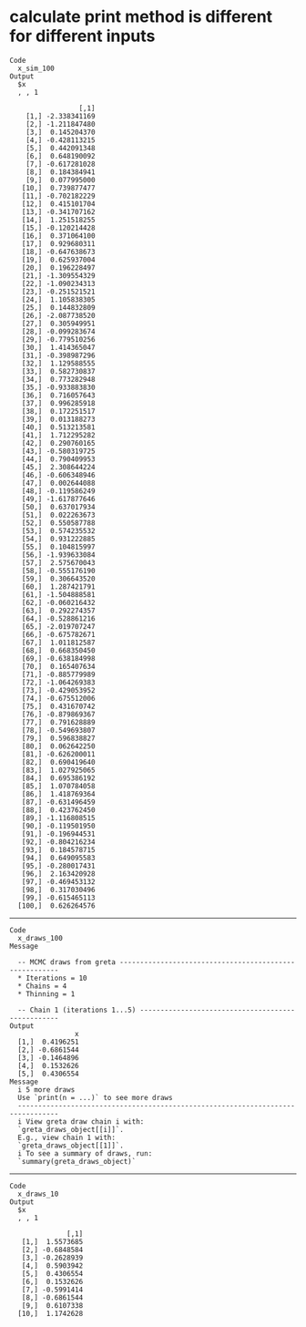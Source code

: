 # calculate print method is different for different inputs

    Code
      x_sim_100
    Output
      $x
      , , 1
      
                     [,1]
        [1,] -2.338341169
        [2,] -1.211847480
        [3,]  0.145204370
        [4,] -0.428113215
        [5,]  0.442091348
        [6,]  0.648190092
        [7,] -0.617281028
        [8,]  0.184384941
        [9,]  0.077995000
       [10,]  0.739877477
       [11,] -0.702182229
       [12,]  0.415101704
       [13,] -0.341707162
       [14,]  1.251518255
       [15,] -0.120214428
       [16,]  0.371064100
       [17,]  0.929680311
       [18,] -0.647638673
       [19,]  0.625937004
       [20,]  0.196228497
       [21,] -1.309554329
       [22,] -1.090234313
       [23,] -0.251521521
       [24,]  1.105838305
       [25,]  0.144832809
       [26,] -2.087738520
       [27,]  0.305949951
       [28,] -0.099283674
       [29,] -0.779510256
       [30,]  1.414365047
       [31,] -0.398987296
       [32,]  1.129588555
       [33,]  0.582730837
       [34,]  0.773282948
       [35,] -0.933883830
       [36,]  0.716057643
       [37,]  0.996285918
       [38,]  0.172251517
       [39,]  0.013188273
       [40,]  0.513213581
       [41,]  1.712295282
       [42,]  0.290760165
       [43,] -0.580319725
       [44,]  0.790409953
       [45,]  2.308644224
       [46,] -0.606348946
       [47,]  0.002644088
       [48,] -0.119586249
       [49,] -1.617877646
       [50,]  0.637017934
       [51,]  0.022263673
       [52,]  0.550587788
       [53,]  0.574235532
       [54,]  0.931222885
       [55,]  0.104815997
       [56,] -1.939633084
       [57,]  2.575670043
       [58,] -0.555176190
       [59,]  0.306643520
       [60,]  1.287421791
       [61,] -1.504888581
       [62,] -0.060216432
       [63,]  0.292274357
       [64,] -0.528861216
       [65,] -2.019707247
       [66,] -0.675782671
       [67,]  1.011812587
       [68,]  0.668350450
       [69,] -0.638184998
       [70,]  0.165407634
       [71,] -0.885779989
       [72,] -1.064269383
       [73,] -0.429053952
       [74,] -0.675512006
       [75,]  0.431670742
       [76,] -0.879869367
       [77,]  0.791628889
       [78,] -0.549693807
       [79,]  0.596838827
       [80,]  0.062642250
       [81,] -0.626200011
       [82,]  0.690419640
       [83,]  1.027925065
       [84,]  0.695386192
       [85,]  1.070784058
       [86,]  1.418769364
       [87,] -0.631496459
       [88,]  0.423762450
       [89,] -1.116808515
       [90,] -0.119501950
       [91,] -0.196944531
       [92,] -0.804216234
       [93,]  0.184578715
       [94,]  0.649095583
       [95,] -0.280017431
       [96,]  2.163420928
       [97,] -0.469453132
       [98,]  0.317030496
       [99,] -0.615465113
      [100,]  0.626264576
      
      

---

    Code
      x_draws_100
    Message
      
      -- MCMC draws from greta -------------------------------------------------------
      * Iterations = 10
      * Chains = 4
      * Thinning = 1
      
      -- Chain 1 (iterations 1...5) --------------------------------------------------
    Output
                    x
      [1,]  0.4196251
      [2,] -0.6861544
      [3,] -0.1464896
      [4,]  0.1532626
      [5,]  0.4306554
    Message
      i 5 more draws
      Use `print(n = ...)` to see more draws
      --------------------------------------------------------------------------------
      i View greta draw chain i with:
      `greta_draws_object[[i]]`. 
      E.g., view chain 1 with: 
      `greta_draws_object[[1]]`.
      i To see a summary of draws, run:
      `summary(greta_draws_object)`

---

    Code
      x_draws_10
    Output
      $x
      , , 1
      
                  [,1]
       [1,]  1.5573685
       [2,] -0.6848584
       [3,] -0.2628939
       [4,]  0.5903942
       [5,]  0.4306554
       [6,]  0.1532626
       [7,] -0.5991414
       [8,] -0.6861544
       [9,]  0.6107338
      [10,]  1.1742628
      
      

